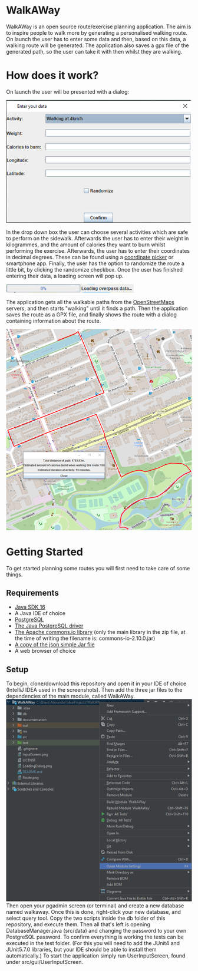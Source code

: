 # WalkAWay
WalkAWay is an open source route/exercise planning application.
The aim is to inspire people to walk more by generating a personalised walking route. 
On launch the user has to enter some data and then, based on this data, a walking route will be generated.
The application also saves a gpx file of the generated path, so the user can take it with then whilst they are walking.

# How does it work?
On launch the user will be presented with a dialog:

![input](InputScreen.png)

In the drop down box the user can choose several activities which are safe to perform on the sidewalk.
Afterwards the user has to enter their weight in kilogrammes, and the amount of calories they want to burn whilst performing the exercise.
Afterwards, the user has to enter their coordinates in decimal degrees. These can be found using a <a href="https://epsg.io/map"> coordinate picker</a> or smartphone app.
Finally, the user has the option to randomize the route a little bit, by clicking the randomize checkbox.
Once the user has finished entering their data, a loading screen will pop up.

![loading](LoadingDialog.png)

The application gets all the walkable paths from the <a href="https://www.openstreetmap.org/">OpenStreetMaps</a> servers, and then starts "walking" until it finds a path.
Then the application saves the route as a GPX file, and finally shows the route with a dialog containing information about the route.

![route](Route.png)

# Getting Started
To get started planning some routes you will first need to take care of some things.

## Requirements
- <a href="https://www.oracle.com/java/technologies/javase-jdk16-downloads.html"> Java SDK 16</a>
- A Java IDE of choice
- <a href="https://www.postgresql.org/download">PostgreSQL</a>
- <a href="https://jdbc.postgresql.org/download.html">The Java PostgreSQL driver
- <a href="https://commons.apache.org/proper/commons-io/download_io.cgi"> The Apache commons.io library</a> (only the main library in the zip file, at the time of writing the filename is: commons-io-2.10.0.jar) 
- <a href="https://cliftonlabs.github.io/json-simple/"> A copy of the json simple Jar file</a>
- A web browser of choice

## Setup
To begin, clone/download this repository and open it in your IDE of choice (IntelliJ IDEA used in the screenshots). Then add the three jar files to the dependencies of the main module, called WalkAWay.
![dependency](AddDependency.png)
Then open your pgadmin screen (or terminal) and create a new database named walkaway. Once this is done, right-click your new database, and select query tool.
Copy the two scripts inside the db folder of this repository, and execute them. 
Then all that's left is opening DatabaseManager.java (src/data) and changing the password to your own PostgreSQL password.
To confirm everything is working the tests can be executed in the test folder. (For this you will need to add the JUnit4 and JUnit5.7.0 libraries, but your IDE should be able to install them automatically.)
To start the application simply run UserInputScreen, found under src/gui/UserInputScreen.